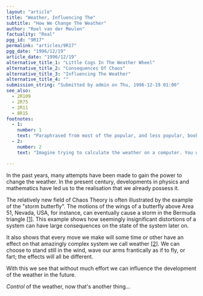 ```yaml
---
layout: "article"
title: "Weather, Influencing The"
subtitle: "How We Change The Weather"
author: "Roel van der Meulen"
factuality: "Real"
pgg_id: "9R17"
permalink: "articles/9R17"
pgg_date: "1996/12/19"
article_date: "1996/12/19"
alternative_title_1: "Little Cogs In The Weather Wheel"
alternative_title_2: "Consequences Of Chaos"
alternative_title_3: "Influencing The Weather"
alternative_title_4: ""
submission_string: "Submitted by admin on Thu, 1996-12-19 01:00"
see_also:
  - 2R109
  - 2R75
  - 2R11
  - 8R15
footnotes: 
  - 1:
    number: 1
    text: "Paraphrased from most of the popular, and less popular, books about Chaos Theory."
  - 2:
    number: 2
    text: "Imagine trying to calculate the weather on a computer. You would have to put in every little obstacle flowing air can encounter. Large buildings are easy, but what about twigs, scraps of paper, grains of sand? Not to mention moving things like insects. What&apos;s the point of this argument? Well, merely: don&apos;t bother trying this at home, folks!"

---
```

<div>
<p>In the past years, many attempts have been made to gain the power to change the weather. In the present century, developments in physics and mathematics have led us to the realisation that we already possess it.</p>
<p>The relatively new field of Chaos Theory is often illustrated by the example of the "storm butterfly". The motions of the wings of a butterfly above Area 51, Nevada, USA, for instance, can eventually cause a storm in the Bermuda triangle <a href="#footnote-body.1" name="footnote-link.1" class="footnote-link">[1]</a>. This example shows how seemingly insignificant distortions of a system can have large consequences on the state of the system later on.</p>
<p>It also shows that every move we make will some time or other have an effect on that amazingly complex system we call weather <a href="#footnote-body.2" name="footnote-link.2" class="footnote-link">[2]</a>. We can choose to stand still in the wind, wave our arms frantically as if to fly, or fart; the effects will all be different.</p>
<p>With this we see that without much effort we can influence the development of the weather in the future.</p>
<p><em>Control</em> of the weather, now that's another thing...</p>
</div>
